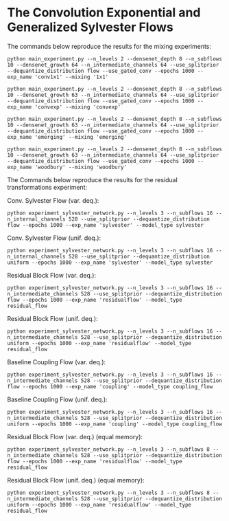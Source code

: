 # The Convolution Exponential and Generalized Sylvester Flows


The commands below reproduce the results for the mixing experiments:
```
python main_experiment.py --n_levels 2 --densenet_depth 8 --n_subflows 10 --densenet_growth 64 --n_intermediate_channels 64 --use_splitprior --dequantize_distribution flow --use_gated_conv --epochs 1000 --exp_name 'conv1x1' --mixing '1x1'
```

```
python main_experiment.py --n_levels 2 --densenet_depth 8 --n_subflows 10 --densenet_growth 63 --n_intermediate_channels 64 --use_splitprior --dequantize_distribution flow --use_gated_conv --epochs 1000 --exp_name 'convexp' --mixing 'convexp'
```

```
python main_experiment.py --n_levels 2 --densenet_depth 8 --n_subflows 10 --densenet_growth 63 --n_intermediate_channels 64 --use_splitprior --dequantize_distribution flow --use_gated_conv --epochs 1000 --exp_name 'emerging' --mixing 'emerging'
```

```
python main_experiment.py --n_levels 2 --densenet_depth 8 --n_subflows 10 --densenet_growth 63 --n_intermediate_channels 64 --use_splitprior --dequantize_distribution flow --use_gated_conv --epochs 1000 --exp_name 'woodbury' --mixing 'woodbury'
```

The Commands below reproduce the results for the residual transformations experiment:

Conv. Sylvester Flow (var. deq.):
```
python experiment_sylvester_network.py --n_levels 3 --n_subflows 16 --n_internal_channels 528 --use_splitprior --dequantize_distribution flow --epochs 1000 --exp_name 'sylvester' --model_type sylvester
```

Conv. Sylvester Flow (unif. deq.):
```
python experiment_sylvester_network.py --n_levels 3 --n_subflows 16 --n_internal_channels 528 --use_splitprior --dequantize_distribution uniform --epochs 1000 --exp_name 'sylvester' --model_type sylvester
```

Residual Block Flow (var. deq.):
```
python experiment_sylvester_network.py --n_levels 3 --n_subflows 16 --n_intermediate_channels 528 --use_splitprior --dequantize_distribution flow --epochs 1000 --exp_name 'residualflow' --model_type residual_flow
```

Residual Block Flow (unif. deq.):
```
python experiment_sylvester_network.py --n_levels 3 --n_subflows 16 --n_intermediate_channels 528 --use_splitprior --dequantize_distribution uniform --epochs 1000 --exp_name 'residualflow' --model_type residual_flow
```

Baseline Coupling Flow (var. deq.):
```
python experiment_sylvester_network.py --n_levels 3 --n_subflows 16 --n_intermediate_channels 528 --use_splitprior --dequantize_distribution flow --epochs 1000 --exp_name 'coupling' --model_type coupling_flow
```

Baseline Coupling Flow (unif. deq.):
```
python experiment_sylvester_network.py --n_levels 3 --n_subflows 16 --n_intermediate_channels 528 --use_splitprior --dequantize_distribution uniform --epochs 1000 --exp_name 'coupling' --model_type coupling_flow
```


Residual Block Flow (var. deq.) (equal memory):
```
python experiment_sylvester_network.py --n_levels 3 --n_subflows 8 --n_intermediate_channels 528 --use_splitprior --dequantize_distribution flow --epochs 1000 --exp_name 'residualflow' --model_type residual_flow
```

Residual Block Flow (unif. deq.) (equal memory):
```
python experiment_sylvester_network.py --n_levels 3 --n_subflows 8 --n_intermediate_channels 528 --use_splitprior --dequantize_distribution uniform --epochs 1000 --exp_name 'residualflow' --model_type residual_flow
```



